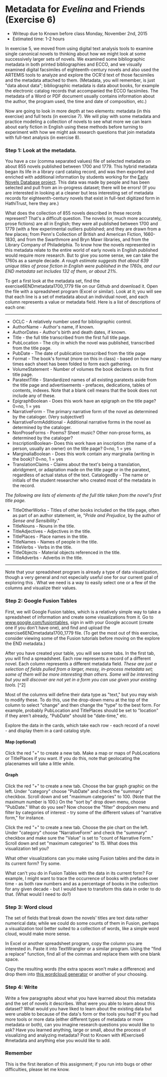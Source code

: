 # Metadata for *Evelina* and Friends (Exercise 6)

+ Writeup due to Known before class Monday, November 2nd, 2015
+ Estimated time: 1-2 hours

In exercise 5, we moved from using digital text analysis tools to examine single canonical novels to thinking about how we might look at some successively larger sets of novels. We examined some bibliographic metadata in both printed bibliographies and ECCO, and we visually examined digital facsimiles of eighteenth-century novels and also used the ARTEMIS tools to analyze and explore the OCR'd text of those facsimiles and the metadata attached to them. (Metadata, you will remember, is just "data about data"; bibliographic metadata is data about books, for example the electronic catalog records that accompanied the ECCO facsimiles. The metadata of a Word or PDF document usually contains information about the author, the program used, the time and date of composition, etc.)

Now are going to look in more depth at two elements: metadata (in this exercise) and full texts (in exercise 7). We will play with some metadata and practice modeling a collection of novels to see what more we can learn about early fiction in English using these methods before turning to experiment with how we might ask research questions that join metadata with full-text analysis (in exercise 8).

### Step 1: Look at the metadata.

You have a csv (comma separated values) file of selected metadata on about 855 novels published between 1700 and 1779. This hybrid metadata began its life in a library card catalog record, and was then exported and enriched with additional information by students working for the [Early Novels Database project](earlynovels.org). This data was made by people and has been selected and pull from an in-progress dataset; there will be errors! (If you are interested in looking at a cleaner but less interesting set of metadata records for eighteenth-century novels that exist in full-text digitized form in HathiTrust, here they are.)

What does the collection of 855 novels described in these records represent? That's a difficult question. The novels (or, much more accurately, prose fictions) are all in English; they were all published between 1700 and 1779 (with a few experimental outliers published; and they are drawn from a few places; from Penn's Collection of British and American Fiction, 1660-1830, and from the Swarthmore and Bryn Mawr libraries, and from the Library Company of Philadelphia. To know how the novels represented in this metadata relate to the entire world of early novels in English published would require more research. But to give you some sense, we can take the 1760s as a sample decade. *A rough estimate  suggests that about 639 unique titles of prose fiction in English were published in the 1760s, and our END metadata set includes 132 of them, or about 21%.*

To get a first look at the metadata set, find the exercise6ENDmetadata1700_1779 file on our Github and download it. Open the file with a spreadsheet program (Excel or similar). Look at it; you will see that each line is a set of metadata about an individual novel, and each column represents a value or metadata field. Here is a list of descriptions of each one:

****
+ OCLC  - A relatively number used for bibliographic control.
+ AuthorName	 - Author's name, if known.
+ AuthorDates	- Author's birth and death dates, if known.
+ Title - the full title transcribed from the first full title page.
+ PubLocation - The city in which the novel was published, transcribed from the title page.
+ PubDate - The date of publication transcribed from the title page
+ Format - The book's format (more on this in class) - based on how many times each sheet has been folded to form each gathering.
+ VolumeStatement	 - Number of volumes the book declares on its first title page.
+ ParatextTitle - Standardized names of all existing paratexts aside from the title page and advertisements - 	prefaces, dedications, tables of contents, indexes. Note that a blank cell means that the book does not include any of these.
+ EpigraphBoolean	- Does this work have an epigraph on the title page? 0=no, 1 = yes
+ NarrativeForm - The primary narrative form of the novel as determined by the cataloger. (Very subjective!)
+ NarrativeFormAdditional	- Additional narrative forms in the novel as determined by the cataloger.
+ NonProseForms - Poems? Sheet music? Other non-prose forms, as determined by the cataloger?
+ InscriptionBoolean- Does this work have an inscription (the name of a person, usually an owner) on the title page? 0=no, 1 = yes
+ MarginaliaBoolean - Does this work contain any marginalia (writing in the book)? 0=no, 1 = yes
+ TranslationClaims - Claims about the text's being a translation, abridgment, or adaptation made on the title page or in the paratext, regardless of actual status of the text.
CatalogedBy - The name or initials of the student researcher who created most of the metadata in the record.

*The following are lists of elements of the full title taken from the novel's first title page.*

+ TitleOtherWorks - Titles of other books included on the title page, often as part of an author statement, ie, "*Pride and Prejudice*, by the author of *Sense and Sensibility*."
+ TitleNouns - Nouns in the title.
+ TitleAdjectives - Adjectives in the title.
+ TitlePlaces - Place names in the title.
+ TitleNames - Names of people in the title.
+ TitleVerbs - Verbs in the title.
+ TitleObjects - Material objects referenced in the title.
+ TitleAdverbs - Adverbs in the title.
****

Note that your spreadsheet program is already a type of data visualization, though a very general and not especially useful one for our current goal of exploring this . What we need is a way to easily select one or a few of the columns and visualize their values.

### Step 2: Google Fusion Tables

First, we will Google Fusion tables, which is a relatively simple way to take a spreadsheet of information and create some visualizations from it.  Go to www.google.com/fusiontables, sign in with your Google account (create one if you don't have one), and find and upload the exercise6ENDmetadata1700_1779 file. (To get the most out of this exercise, consider viewing some of the Fusion tutorials before moving on the explore the END metadata.)

After you have created your table, you will see some tabs. In the first tab, you will find a spreadsheet. Each row represents a record of a different novel. Each column represents a different metadata field. *These are just a selection of fields pulled from a larger, messy, in-process metadata set; some of them will be more interesting than others. Some will be interesting but you will discover are not yet in a form you can use given your existing tools.* [^2]

Most of the columns will define their data type as "text," but you may wish to modify these. To do this, use the drop-down menu at the top of the column to select "change" and then change the "type" to the best form. For example, probably PubLocation and TitlePlaces should be set to "location" if they aren't already, "PubDate" should be "date-time," etc.

Explore the data in the cards, which take each row - each record of a novel - and display them in a card catalog style.

#### Map (optional)

Click the red "+" to create a new tab. Make a map or maps of PubLocations or TitlePlaces if you want. If you do this, note that geolocating the placenames will take a little while.

#### Graph

Click the red "+" to create a new tab. Choose the bar graph graphic on the left. Under "category" choose "PubDate" and check the "summary" checkbox. Scroll down and set "maximum categories" to 100. (Note that the maximum number is 100.) On the "sort by" drop down menu, choose "PubDate." What do you see? Now choose the "filter" dropdown menu and filter by categories of interest - try some of the different values of "narrative form," for instance.

Click the red "+" to create a new tab. Choose the pie chart on the left. Under "category" choose "NarrativeForm" and check the "summary" checkbox and make sure the "Value" is set to "count of Narrative Form." Scroll down and set "maximum categories" to 15. What does this visualization tell you?

What other visualizations can you make using Fusion tables and the data in its current form? Try some.

What can't you do in Fusion Tables with the data in its current form? For example, I might want to trace the occurrence of books with prefaces over time - as both raw numbers and as a percentage of books in the collection for any given decade - but I would have to transform this data in order to do that. (What would I need to do?)

### Step 3: Word cloud

The set of fields that break down the novels' titles are text data rather numerical data; while we could do some counts of them in Fusion, perhaps a visualization tool better suited to a collection of words, like a simple word cloud, would make more sense.

In Excel or another spreadsheet program, copy the column you are interested in. Paste it into TextWrangler or a similar program. Using the "find a replace" function, find all of the commas and replace them with one blank space.

Copy the resulting words (the extra spaces won't make a difference) and drop them into [this wordcloud generator](www.jasondavies.com/wordcloud) or another of your choosing.

### Step 4: Write

Write a few paragraphs about what you have learned about this metadata and the set of novels it describes. What were you able to learn about this dataset? What would you have liked to learn about the existing data but were unable to because of the data's form or the tools you had? If you had more tools or more data (either different types of metadata or more metadata or both), can you imagine research questions you would like to ask? Have you learned anything, large or small, about the process of visualizing and analyzing metadata? Post to Known with #Exercise6 #metadata and anything else you would like to add.

### Remember

This is the first iteration of this assignment; if you run into bugs or other difficulties, please let me know.